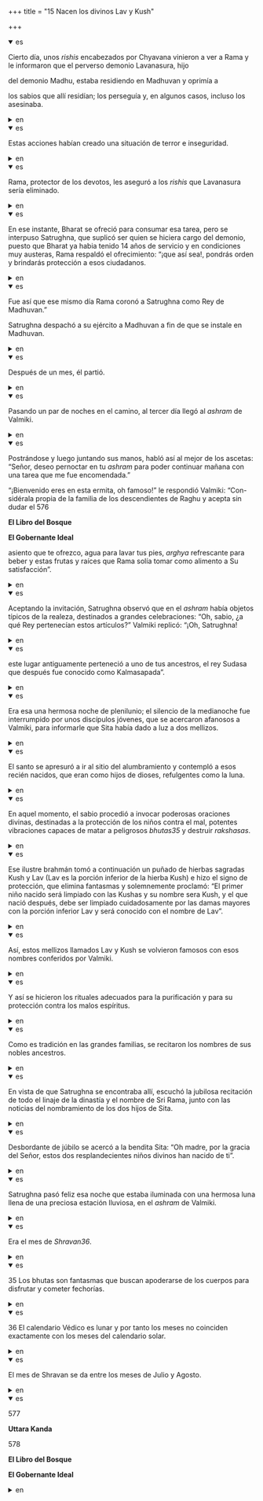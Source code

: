 +++
title = "15 Nacen los divinos Lav y Kush"

+++
<details open><summary>es</summary>

Cierto día, unos *rishis* encabezados por Chyavana vinieron a ver a Rama y le informaron que el perverso demonio Lavanasura, hijo

del demonio Madhu, estaba residiendo en Madhuvan y oprimía a

los sabios que allí residían; los perseguía y, en algunos casos, incluso los asesinaba.
</details>

<details><summary>en</summary>

One day, some * rishis * headed by Chyavana came to see Rama and informed him that the perverse demon wasanasura, son

 of demon Madhu, he was residing in Madhuvan and oppressed

 the wise who resided there; He persecuted them and, in some cases, even killed them.
</details>

<details open><summary>es</summary>

Estas acciones habían creado una situación de terror e inseguridad.
</details>

<details><summary>en</summary>

These actions had created a situation of terror and insecurity.
</details>

<details open><summary>es</summary>

Rama, protector de los devotos, les aseguró a los *rishis* que Lavanasura sería eliminado.
</details>

<details><summary>en</summary>

Rama, protector of the devotees, assured the * Rishis * that Lavanasura would be eliminated.
</details>

<details open><summary>es</summary>

En ese instante, Bharat se ofreció para consumar esa tarea, pero se interpuso Satrughna, que suplicó ser quien se hiciera cargo del demonio, puesto que Bharat ya habia tenido 14 años de servicio y en condiciones muy austeras, Rama respaldó el ofrecimiento: “¡que así sea\!, pondrás orden y brindarás protección a esos ciudadanos.
</details>

<details><summary>en</summary>

At that moment, Bharat offered to consummate that task, but Satrughna, who begged to be the one who took care of the demon, since Bharat had already had 14 years of service and in very austere conditions, Rama supported the offer: “ so it is \! You will put order and provide protection to those citizens.
</details>

<details open><summary>es</summary>

Fue así que ese mismo día Rama coronó a Satrughna como Rey de Madhuvan.”

Satrughna despachó a su ejército a Madhuvan a fin de que se instale en Madhuvan.
</details>

<details><summary>en</summary>

It was so that Rama crowned Satruchna as king of Madhuvan. "

 Satrughna dispatched Madhuvan to his army so that he settled in Madhuvan.
</details>

<details open><summary>es</summary>

Después de un mes, él partió.
</details>

<details><summary>en</summary>

After a month, he left.
</details>

<details open><summary>es</summary>

Pasando un par de noches en el camino, al tercer día llegó al *ashram* de Valmiki.
</details>

<details><summary>en</summary>

Passing a couple of nights along the way, on the third day he reached * Ashram * of Valmiki.
</details>

<details open><summary>es</summary>

Postrándose y luego juntando sus manos, habló así al mejor de los ascetas: “Señor, deseo pernoctar en tu *ashram* para poder continuar mañana con una tarea que me fue encomendada.”

“¡Bienvenido eres en esta ermita, oh famoso\!” le respondió Valmiki: “Con-sidérala propia de la familia de los descendientes de Raghu y acepta sin dudar el 576

**El Libro del Bosque**

**El Gobernante Ideal**

asiento que te ofrezco, agua para lavar tus pies, *arghya* refrescante para beber y estas frutas y raíces que Rama solía tomar como alimento a Su satisfacción”.
</details>

<details><summary>en</summary>

Posting up and then joining his hands, he spoke to the best of the ascetics: "Lord, I want to spend the night in your * Ashram * to continue tomorrow with a task that was entrusted to me."

 "Welcome you are in this hermitage, oh famous \!" Valmiki replied: “Con-Sider the family of Raghu's descendants and accepts without hesitation the 576

 ** The Book of the Forest **

 ** The ideal ruler **

 Seat that I offer you, water to wash your feet, * Arghya * refreshing to drink and these fruits and roots that Rama used to take as food to its satisfaction. ”
</details>

<details open><summary>es</summary>

Aceptando la invitación, Satrughna observó que en el *ashram* había objetos típicos de la realeza, destinados a grandes celebraciones: “Oh, sabio, ¿a qué Rey pertenecían estos artículos?” Valmiki replicó: “¡Oh, Satrughna\!
</details>

<details><summary>en</summary>

Accepting the invitation, Satruchna observed that in the * Ashram * there were typical royalty objects, destined for great celebrations: "Oh, wise, what king these articles belonged to?" Valmiki replied: “Oh, Satruchna \!
</details>

<details open><summary>es</summary>

este lugar antiguamente perteneció a uno de tus ancestros, el rey Sudasa que después fue conocido como Kalmasapada”.
</details>

<details><summary>en</summary>

This place formerly belonged to one of your ancestors, King Sudasa who was later known as Kalmasapada. ”
</details>

<details open><summary>es</summary>

Era esa una hermosa noche de plenilunio; el silencio de la medianoche fue interrumpido por unos discípulos jóvenes, que se acercaron afanosos a Valmiki, para informarle que Sita había dado a luz a dos mellizos.
</details>

<details><summary>en</summary>

That was a beautiful Night of Plenilunio; The silence of midnight was interrupted by some young disciples, who approached Valmiki, to inform him that Sita had given birth to two twins.
</details>

<details open><summary>es</summary>

El santo se apresuró a ir al sitio del alumbramiento y contempló a esos recién nacidos, que eran como hijos de dioses, refulgentes como la luna.
</details>

<details><summary>en</summary>

The saint has rushed to go to the site of the delivery and contemplated those newborns, who were like children of gods, shining like the moon.
</details>

<details open><summary>es</summary>

En aquel momento, el sabio procedió a invocar poderosas oraciones divinas, destinadas a la protección de los niños contra el mal, potentes vibraciones capaces de matar a peligrosos *bhutas35* y destruir *rakshasas*.
</details>

<details><summary>en</summary>

At that time, the wise man proceeded to invoke powerful divine prayers, destined to the protection of children against evil, powerful vibrations capable of killing dangerous *bhutas35 *and destroying *rakshasas *.
</details>

<details open><summary>es</summary>

Ese ilustre brahmán tomó a continuación un puñado de hierbas sagradas Kush y Lav \(Lav es la porción inferior de la hierba Kush\) e hizo el signo de protección, que elimina fantasmas y solemnemente proclamó: “El primer niño nacido será limpiado con las Kushas y su nombre sera Kush, y el que nació después, debe ser limpiado cuidadosamente por las damas mayores con la porción inferior Lav y será conocido con el nombre de Lav”.
</details>

<details><summary>en</summary>

That illustrious Brahman then took a handful of sacred herbs Kush and Lav \ (lav is the lower portion of the Kush grass \) and made the sign of protection, which eliminates ghostly and solemnly proclaimed: “The first child born will be cleaned with the Kushas and his name will be Kush, and the one who was born later must be carefully cleaned by the older ladies with the lower lav portion and will be known as Lav. ”
</details>

<details open><summary>es</summary>

Así, estos mellizos llamados Lav y Kush se volvieron famosos con esos nombres conferidos por Valmiki.
</details>

<details><summary>en</summary>

Thus, these twins called Lav and Kush became famous with those names conferred by Valmiki.
</details>

<details open><summary>es</summary>

Y así se hicieron los rituales adecuados para la purificación y para su protección contra los malos espíritus.
</details>

<details><summary>en</summary>

And so the right rituals for purification and for their protection against evil spirits were made.
</details>

<details open><summary>es</summary>

Como es tradición en las grandes familias, se recitaron los nombres de sus nobles ancestros.
</details>

<details><summary>en</summary>

As is tradition in the great families, the names of their ancestors were recited.
</details>

<details open><summary>es</summary>

En vista de que Satrughna se encontraba allí, escuchó la jubilosa recitación de todo el linaje de la dinastía y el nombre de Sri Rama, junto con las noticias del nombramiento de los dos hijos de Sita.
</details>

<details><summary>en</summary>

In view of the fact that Satrughna was there, he heard the jubilant recitation of the entire lineage of the dynasty and the name of Sri Rama, along with the news of the appointment of the two children of Sita.
</details>

<details open><summary>es</summary>

Desbordante de júbilo se acercó a la bendita Sita: “Oh madre, por la gracia del Señor, estos dos resplandecientes niños divinos han nacido de ti”.
</details>

<details><summary>en</summary>

Overflowing joy approached the blessed located: "Oh mother, by the grace of the Lord, these two glowing divine children have been born from you."
</details>

<details open><summary>es</summary>

Satrughna pasó feliz esa noche que estaba iluminada con una hermosa luna llena de una preciosa estación lluviosa, en el *ashram* de Valmiki.
</details>

<details><summary>en</summary>

Satruchna spent happily that night that was illuminated with a beautiful moon full of a beautiful rainy season, in the * Ashram * of Valmiki.
</details>

<details open><summary>es</summary>

Era el mes de *Shravan36*.
</details>

<details><summary>en</summary>

It was the month of *Shravan36 *.
</details>

<details open><summary>es</summary>

35 Los bhutas son fantasmas que buscan apoderarse de los cuerpos para disfrutar y cometer fechorías.
</details>

<details><summary>en</summary>

35 Bhutas are ghosts that seek to seize bodies to enjoy and commit misdeeds.
</details>

<details open><summary>es</summary>

36 El calendario Védico es lunar y por tanto los meses no coinciden exactamente con los meses del calendario solar.
</details>

<details><summary>en</summary>

36 The Vedic calendar is lunar and therefore the months do not coincide exactly with the months of the solar calendar.
</details>

<details open><summary>es</summary>

El mes de Shravan se da entre los meses de Julio y Agosto.
</details>

<details><summary>en</summary>

The month of Shravan takes place between the months of July and August.
</details>

<details open><summary>es</summary>

577

**Uttara Kanda**

578

**El Libro del Bosque**

**El Gobernante Ideal**
</details>

<details><summary>en</summary>

577

 ** Utara Kanda **

 578

 ** The Book of the Forest **

 ** The ideal ruler **
</details>